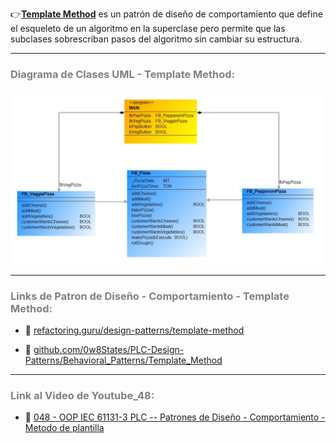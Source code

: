 👉[**Template Method**](https://refactoring.guru/es/design-patterns/template-method) es un patrón de diseño de comportamiento que define el esqueleto de un algoritmo en la superclase pero permite que las subclases sobrescriban pasos del algoritmo sin cambiar su estructura.
***
### <span style="color:grey">Diagrama de Clases UML - Template Method:</span>

![Design_Pattern_Behavioral_Template_Method](../../imagenes/Design_Pattern_Behavioral_Template_Method.JPG)
***
### <span style="color:grey">Links de Patron de Diseño - Comportamiento - Template Method:</span>

- 🔗 [refactoring.guru/design-patterns/template-method](https://refactoring.guru/es/design-patterns/template-method)

- 🔗 [github.com/0w8States/PLC-Design-Patterns/Behavioral_Patterns/Template_Method](https://github.com/0w8States/PLC-Design-Patterns/tree/master/Behavioral_Patterns/Template_Method)
***
### <span style="color:grey">Link al Video de Youtube_48:</span>
- 🔗 [048 - OOP IEC 61131-3 PLC -- Patrones de Diseño - Comportamiento - Metodo de plantilla]()